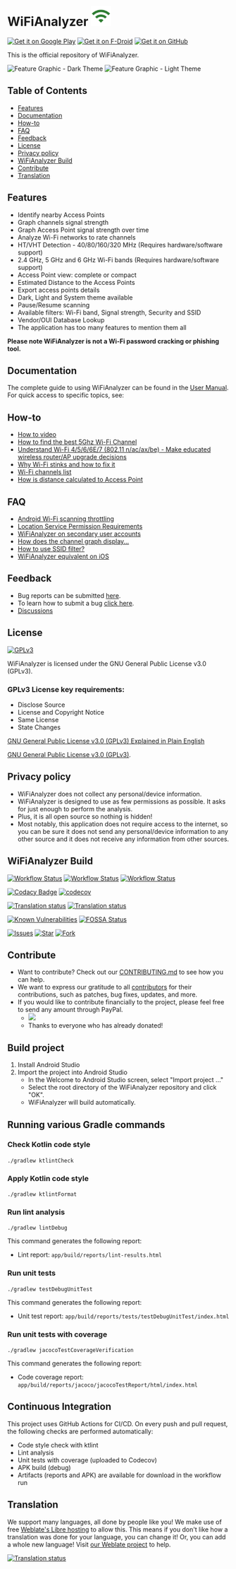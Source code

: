 <h1>WiFiAnalyzer <img src="images/icon.png" alt="Application Icon" width="45" height="45"></h1>

[<img src="https://play.google.com/intl/en_us/badges/images/generic/en_badge_web_generic.png" alt="Get it on Google Play" height="80">](https://play.google.com/store/apps/details?id=com.vrem.wifianalyzer)
[<img src="https://f-droid.org/badge/get-it-on.png" alt="Get it on F-Droid" height="80">](https://f-droid.org/repository/browse/?fdid=com.vrem.wifianalyzer)
[<img src="https://raw.githubusercontent.com/andOTP/andOTP/master/assets/badges/get-it-on-github.png" alt="Get it on GitHub" height="80">](https://github.com/VREMSoftwareDevelopment/WiFiAnalyzer/releases/latest)

This is the official repository of WiFiAnalyzer.

<img src="images/feature-graphic.png" alt="Feature Graphic - Dark Theme" height="200">
<img src="images/feature-graphic-light.png" alt="Feature Graphic - Light Theme" height="200">

## Table of Contents

- [Features](#features)
- [Documentation](#documentation)
- [How-to](#how-to)
- [FAQ](#faq)
- [Feedback](#feedback)
- [License](#license)
- [Privacy policy](#privacy-policy)
- [WiFiAnalyzer Build](#wifianalyzer-build)
- [Contribute](#contribute)
- [Translation](#translation)

## Features

* Identify nearby Access Points
* Graph channels signal strength
* Graph Access Point signal strength over time
* Analyze Wi-Fi networks to rate channels
* HT/VHT Detection - 40/80/160/320 MHz (Requires hardware/software support)
* 2.4 GHz, 5 GHz and 6 GHz Wi-Fi bands (Requires hardware/software support)
* Access Point view: complete or compact
* Estimated Distance to the Access Points
* Export access points details
* Dark, Light and System theme available
* Pause/Resume scanning
* Available filters: Wi-Fi band, Signal strength, Security and SSID
* Vendor/OUI Database Lookup
* The application has too many features to mention them all

**Please note WiFiAnalyzer is not a Wi-Fi password cracking or phishing tool.**

## Documentation

The complete guide to using WiFiAnalyzer can be found in the [User Manual](USER_MANUAL.md). For quick access to specific topics, see:

## How-to

* [How to video](https://youtu.be/JJVKja0VDR0)
* [How to find the best 5Ghz Wi-Fi Channel](https://www.maketecheasier.com/best-wifi-channel-for-5ghz-frequency/)
* [Understand Wi-Fi 4/5/6/6E/7 (802.11 n/ac/ax/be) - Make educated wireless router/AP upgrade decisions](https://www.duckware.com/tech/wifi-in-the-us.html)
* [Why Wi-Fi stinks and how to fix it](http://spectrum.ieee.org/telecom/wireless/why-wifi-stinksand-how-to-fix-it)
* [Wi-Fi channels list](https://en.wikipedia.org/wiki/List_of_WLAN_channels)
* [How is distance calculated to Access Point](https://en.wikipedia.org/wiki/Free-space_path_loss)

## FAQ

* [Android Wi-Fi scanning throttling](https://github.com/VREMSoftwareDevelopment/WiFiAnalyzer/wiki/Android-WiFi-scanning-throttling)
* [Location Service Permission Requirements](https://github.com/VREMSoftwareDevelopment/WiFiAnalyzer/wiki/Location-Service-Permission-Requirements)
* [WiFiAnalyzer on secondary user accounts](https://github.com/VREMSoftwareDevelopment/WiFiAnalyzer/wiki/WiFi-Analyzer-on-secondary-user-accounts)
* [How does the channel graph display...](https://github.com/VREMSoftwareDevelopment/WiFiAnalyzer/issues/64)
* [How to use SSID filter?](https://github.com/VREMSoftwareDevelopment/WiFiAnalyzer/issues/125)
* [WiFiAnalyzer equivalent on iOS](https://github.com/VREMSoftwareDevelopment/WiFiAnalyzer/issues/69)

## Feedback

* Bug reports can be submitted [here](https://github.com/VREMSoftwareDevelopment/WiFiAnalyzer/issues).
* To learn how to submit a bug [click here](https://github.com/VREMSoftwareDevelopment/WiFiAnalyzer/wiki/Feedback).
* [Discussions](https://github.com/VREMSoftwareDevelopment/WiFiAnalyzer/discussions)

## License

[<img src="https://www.gnu.org/graphics/gplv3-127x51.png" alt="GPLv3" >](http://www.gnu.org/licenses/gpl-3.0.html)

WiFiAnalyzer is licensed under the GNU General Public License v3.0 (GPLv3).

### GPLv3 License key requirements:

* Disclose Source
* License and Copyright Notice
* Same License
* State Changes

[GNU General Public License v3.0 (GPLv3) Explained in Plain English](https://tldrlegal.com/license/gnu-general-public-license-v3-(gpl-3))

[GNU General Public License v3.0 (GPLv3)](http://www.gnu.org/licenses/gpl-3.0.html).

## Privacy policy

* WiFiAnalyzer does not collect any personal/device information.
* WiFiAnalyzer is designed to use as few permissions as possible. It asks for just enough to perform the analysis.
* Plus, it is all open source so nothing is hidden!
* Most notably, this application does not require access to the internet, so you can be sure it does not send any personal/device information to any other source and it does not receive any information from other sources.

## WiFiAnalyzer Build

[![Workflow Status](https://github.com/VREMSoftwareDevelopment/WiFiAnalyzer/workflows/Android%20CI/badge.svg)](https://github.com/VREMSoftwareDevelopment/WiFiAnalyzer/actions?query=workflow%3A%22Android+CI%22)
[![Workflow Status](https://github.com/VREMSoftwareDevelopment/WiFiAnalyzer/workflows/Android%20Instrumentation%20Tests/badge.svg)](https://github.com/VREMSoftwareDevelopment/WiFiAnalyzer/actions?query=workflow%3A%22Android+Instrumentation+Tests%22)
[![Workflow Status](https://github.com/VREMSoftwareDevelopment/WiFiAnalyzer/workflows/CodeQL%20Analyze/badge.svg)](https://github.com/VREMSoftwareDevelopment/WiFiAnalyzer/actions?query=workflow%3A%22CodeQL+Analyze%22)

[![Codacy Badge](https://app.codacy.com/project/badge/Grade/203eaa0583694bcca6554190513179ba)](https://app.codacy.com/gh/VREMSoftwareDevelopment/WiFiAnalyzer/dashboard?utm_source=gh&utm_medium=referral&utm_content=&utm_campaign=Badge_grade)
[![codecov](https://codecov.io/gh/VREMSoftwareDevelopment/WiFiAnalyzer/branch/main/graph/badge.svg)](https://codecov.io/gh/VREMSoftwareDevelopment/WiFiAnalyzer)

[![Translation status](https://hosted.weblate.org/widget/wifianalyzer/language-badge.svg)](https://hosted.weblate.org/engage/wifianalyzer/)
[![Translation status](https://hosted.weblate.org/widget/wifianalyzer/svg-badge.svg)](https://hosted.weblate.org/engage/wifianalyzer/)

[![Known Vulnerabilities](https://snyk.io/test/github/vremsoftwaredevelopment/wifianalyzer/badge.svg)](https://snyk.io/test/github/vremsoftwaredevelopment/wifianalyzer)
[![FOSSA Status](https://app.fossa.io/api/projects/git%2Bgithub.com%2FVREMSoftwareDevelopment%2FWiFiAnalyzer.svg?type=shield)](https://app.fossa.io/projects/git%2Bgithub.com%2FVREMSoftwareDevelopment%2FWiFiAnalyzer?ref=badge_shield)

[![Issues](https://img.shields.io/github/issues/VREMSoftwareDevelopment/WiFiAnalyzer.svg)](https://github.com/VREMSoftwareDevelopment/WiFiAnalyzer/issues)
[![Star](https://img.shields.io/github/stars/VREMSoftwareDevelopment/WiFiAnalyzer.svg)](https://github.com/VREMSoftwareDevelopment/WiFiAnalyzer/stargazers)
[![Fork](https://img.shields.io/github/forks/VREMSoftwareDevelopment/WiFiAnalyzer.svg)](https://github.com/VREMSoftwareDevelopment/WiFiAnalyzer/network)

## Contribute

* Want to contribute? Check out our [CONTRIBUTING.md](CONTRIBUTING.md) to see how you can help.
* We want to express our gratitude to all [contributors](https://github.com/VREMSoftwareDevelopment/WiFiAnalyzer/graphs/contributors) for their contributions, such as patches, bug fixes, updates, and more.
* If you would like to contribute financially to the project, please feel free to send any amount through PayPal.
    * [![](https://www.paypalobjects.com/en_US/i/btn/btn_donateCC_LG.gif)](https://www.paypal.com/cgi-bin/webscr?cmd=_s-xclick&hosted_button_id=62PA6HJ3BZL3E)
    * Thanks to everyone who has already donated!

## Build project

1. Install Android Studio
2. Import the project into Android Studio
    * In the Welcome to Android Studio screen, select "Import project ..."
    * Select the root directory of the WiFiAnalyzer repository and click "OK".
    * WiFiAnalyzer will build automatically.

## Running various Gradle commands

### Check Kotlin code style
`./gradlew ktlintCheck`

### Apply Kotlin code style
`./gradlew ktlintFormat`

### Run lint analysis
`./gradlew lintDebug`

This command generates the following report:
- Lint report: `app/build/reports/lint-results.html`

### Run unit tests
`./gradlew testDebugUnitTest`

This command generates the following report:
- Unit test report: `app/build/reports/tests/testDebugUnitTest/index.html`

### Run unit tests with coverage
`./gradlew jacocoTestCoverageVerification`

This command generates the following report:
- Code coverage report: `app/build/reports/jacoco/jacocoTestReport/html/index.html`

## Continuous Integration

This project uses GitHub Actions for CI/CD. On every push and pull request, the following checks are performed automatically:
- Code style check with ktlint
- Lint analysis
- Unit tests with coverage (uploaded to Codecov)
- APK build (debug)
- Artifacts (reports and APK) are available for download in the workflow run

## Translation

We support many languages, all done by people like you! We make use of free [Weblate's Libre hosting](https://weblate.org/en/donate/) to allow this.
This means if you don't like how a translation was done for your language, you can change it!
Or, you can add a whole new language! Visit [our Weblate project](https://hosted.weblate.org/engage/wifianalyzer/) to help.

[![Translation status](https://hosted.weblate.org/widget/wifianalyzer/multi-auto.svg?threshold=0)](https://hosted.weblate.org/engage/wifianalyzer/)

